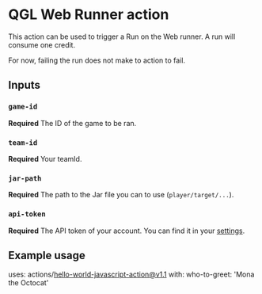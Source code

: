 # QGL Web Runner action

This action can be used to trigger a Run on the Web runner.
A run will consume one credit.

For now, failing the run does not make to action to fail.

## Inputs

### `game-id`

**Required** The ID of the game to be ran.

### `team-id`

**Required** Your teamId.

### `jar-path`

**Required** The path to the Jar file you can to use (`player/target/...`).

### `api-token`

**Required** The API token of your account. You can find it in your [settings](https://qglwebrunner.io-labs.fr/settings/accesstokens). 

## Example usage

uses: actions/hello-world-javascript-action@v1.1
with:
  who-to-greet: 'Mona the Octocat'

